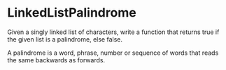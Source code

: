 # LinkedListPalindrome

Given a singly linked list of characters, write a function that returns true if the given list is a palindrome, else false.

A palindrome is a word, phrase, number or sequence of words that reads the same backwards as forwards.


